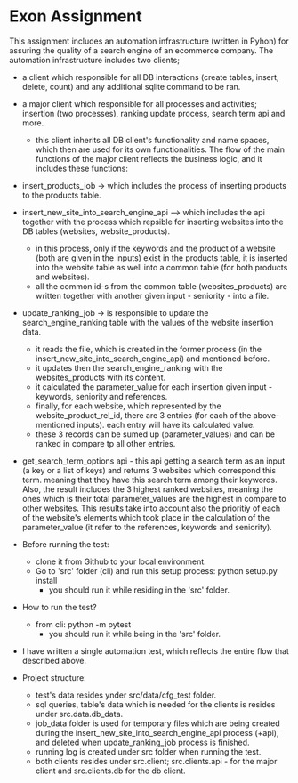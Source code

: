 
# Exon Assignment

This assignment includes an automation infrastructure (written in Pyhon) for assuring the quality of a search engine of an ecommerce company.
The automation infrastructure includes two clients;
- a client which responsible for all DB interactions (create tables, insert, delete, count) and any additional sqlite command to be ran.
- a major client which responsible for all processes and activities; insertion (two processes), ranking update process, search term api and more.
  * this client inherits all DB client's functionality and name spaces, which then are used for its own functionalities.
The flow of the main functions of the major client reflects the business logic, and it includes these functions:
- insert_products_job -> which includes the process of inserting products to the products table.
- insert_new_site_into_search_engine_api --> which includes the api together with the process which repsible for inserting websites into the DB
  tables (websites, website_products).
   - in this process, only if the keywords and the product of a website (both are given in the inputs) exist in the products table, it is inserted
     into the website table as well into a common table (for both products and websites).
  * all the common id-s from the common table (websites_products) are written together with another given input - seniority - into a file.
- update_ranking_job -> is responsible to update the search_engine_ranking table with the values of the website insertion data.
    - it reads the file, which is created in the former process (in the insert_new_site_into_search_engine_api)  and mentioned before.
    - it updates then the search_engine_ranking with the websites_products with its content.
    - it calculated the parameter_value for each insertion given input - keywords, seniority and references.
    - finally, for each website, which represented by the website_product_rel_id, there are 3 entries (for each of the above-mentioned inputs).
      each entry will have its calculated value.
    - these 3 records can be sumed up (parameter_values) and can be ranked in compare tp all other entries.
- get_search_term_options api - this api getting a search term as an input (a key or a list of keys) and returns 3 websites which correspond this
  term. meaning that they have this search term among their keywords.
  Also, the result includes the 3 highest ranked websites, meaning the ones which is their total parameter_values are the highest in compare to
  other websites. This results take into account also the prioritiy of each of the website's elements which took place in the calculation of the
  parameter_value (it refer to the references, keywords and seniority).
  
- Before running the test:
  - clone it from Github to your local environment.
  - Go to 'src' folder (cli) and run this setup process: python setup.py install
    * you should run it while residing in the 'src' folder.

- How to run the test?  
  - from cli: python -m pytest
    * you should run it while being in the 'src' folder.

- I have written a single automation test, which reflects the entire flow that described above.

- Project structure:
    - test's data resides ynder src/data/cfg_test folder.
    - sql queries, table's data which is needed for the clients is resides under src.data.db_data.
    - job_data folder is used for temporary files which are being created during the insert_new_site_into_search_engine_api process (+api),
      and deleted when update_ranking_job process is finished.
    - running log is created under src folder when running the test.
    - both clients resides under src.client; src.clients.api - for the major client and src.clients.db for the db client.
  

  
